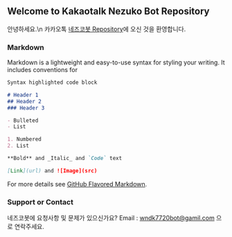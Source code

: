 ## Welcome to Kakaotalk Nezuko Bot Repository

안녕하세요.\n
카카오톡 [네즈코봇 Repository](https://github.com/wndk7720bot/nezuko)에 오신 것을 환영합니다.


### Markdown

Markdown is a lightweight and easy-to-use syntax for styling your writing. It includes conventions for

```markdown
Syntax highlighted code block

# Header 1
## Header 2
### Header 3

- Bulleted
- List

1. Numbered
2. List

**Bold** and _Italic_ and `Code` text

[Link](url) and ![Image](src)
```

For more details see [GitHub Flavored Markdown](https://guides.github.com/features/mastering-markdown/).


### Support or Contact

네즈코봇에 요청사항 및 문제가 있으신가요?
Email : wndk7720bot@gamil.com 으로 연락주세요.
